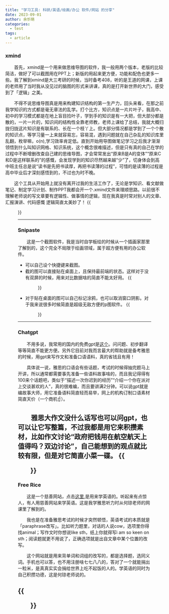 ```yaml
---
title: "学习工具: 科研/英语/绘画/办公 软件/网站 的分享"
date: 2023-09-01
author: 余忻萌
categories:
  - test
tags:
  - article
---
```

### **xmind**

&emsp;&emsp;首先，xmind是一个用来做思维导图的软件，我一般用两个版本，老版的比较简洁，做好了可以截图用在PPT上；新版的用起来更方便，功能和配色也更多一些。我了解到xmind是大三考研的时候，当时备考408，听的是王道的网课，上课的老师用了当时我从没见过的脑图的形式来讲课，真的是打开新世界的大门，感受到了「逻辑」之美。

&emsp;&emsp;不得不说思维导图真是用来构建知识结构的第一生产力，回头来看，在那之前我学知识的方式都是毫无章法的乱学。打个比方，知识点是一片片叶子，我高中、初中的学习模式都是在地上盲目捡叶子，学到手的知识是有一大把，但大部分都是散的，一片一片的，知识间的结构性全靠老师教，老师上课给了总结，我就大概归拢归拢这片知识是有联系的、长在一个枝丫上。但大部分情况都是学到了一个个散的知识点，等学习量一上来就容易忘，容易混，遇到问题就在自己杂乱的知识库里乱翻，枚举嘛，o(n),学习效率肯定低。直到开始用导图做笔记学习之后我才渐渐领悟到什么叫知识网格、知识系统，这个概念很难描述，但是只有真的自己在学的过程中不断增删改查自己建的思维导图，才会常常发出“原来B是A的变体”“原来C和D是这样联系的”的感慨，会发现学到的知识尽然越来越“少”了，切身体会到高中班主任总是说“读书是先把书读厚，再把书读薄的过程”，可惜的是读薄的过程是高中毕业后才深刻感悟到的，不过也为时不晚。

&emsp;&emsp;这个工具从开始用上就没有离开过我的生活工作了，无论是学知识、看文献做笔记、制定学习计划、制作PPT我都会开一个.xmind文件来理顺思路。以前很不理解老师说的写文章要有逻辑性、做事情的逻辑，现在我真是时常对别人的文章、汇报演讲、代码感慨 逻辑简直太美妙了！
{{<figure src="/images/xmind.jpg" title="尽享逻辑之美！" width="200">}}

---

### **Snipaste**

&emsp;&emsp;这是一个截图软件，我是当时自学板绘的时候从一个插画家那里了解到的，这个完全不局限于绘画领域，属于超方便有用的办公软件。
- 可以自己设个快捷键来截图。
- 截的图可以直接贴在桌面上，且保持最前端的状态。这样对于没有双屏的时候，用来对比数据啥的简直不能太好用。
{{<figure src="/images/snip1.jpg" title="贴图，保持前端，编辑图片" width="300">}}
- 对于贴在桌面的图可以自己标记涂鸦，也可以取消窗口阴影。对于我来说很多时候简直是超级无敌方便的p图软件。
{{<figure src="/images/snip2.jpg" title="用来轻松p图" width="300">}}
---

### **Chatgpt**

&emsp;&emsp;不用多说，我常用的国内的免费gpt是[这个](https://banruoai.cn/chat)。问问题、初步翻译等等简直不能更方便。另外它目前对我而言最大的帮助就是备考雅思的时候，用gpt来写作文和准备口语语料，真的省钱且有用！

&emsp;&emsp;具体说一说，雅思的口语会有些话题，考试的时候得抽完题马上开讲，所以通常都需要事先准备一些语料故事啥的，而且我记得得有100来个话题吧，类似于“描述一次你迟到的经历”“介绍一个你在派对上交谈甚欢的人”，真的很难编，而且要讲满2分钟。可以说gpt就是编故事大师，用它准备语料简直轻而易举，网上的机构订制口语素材简直天价（一个商机☝）。

&emsp;&emsp;雅思大作文没什么话写也可以问gpt，也可以让它写整篇，不过我都是用它来积攒素材，比如作文讨论“政府把钱用在航空航天上值得吗？双边讨论”，自己能想到的观点就比较有限，但是对它简直小菜一碟。
{{<figure src="/images/gpt.jpg" title="这里用英文提问其实得到的回答能更准确丰富一些" width="400">}}
---

### **Free Rice**
&emsp;&emsp;这是一个慈善网站，点击[这里](https://play.freerice.com/categories/english-vocabulary),是用来学英语的。听起来有点惊人，有人用慈善网站来学英语。这是我学雅思听力时从何琼老师的网课里了解到的。

&emsp;&emsp;我也是在准备雅思考试的时候才突然顿悟，英语考试的本质就是「paraphrase改写」。比如听力题里，对话的人说cow，选项里你得找animal；写作文时你想说like sth，纸上你就得写i am so keen on sth；阅读题就更不用说了，正确选项就是出自文章中某个位置的改写。

&emsp;&emsp;这个网站就是用来背单词和词组的改写的，都是选择题，选同义词。手机也可以答，也不用注册啥七七八八的，答对了一个就能捐出一粒米，是真真实实会捐给世界上吃不起饭的人的。学英语的同时为自己积攒功德，这是何琼老师说的。

{{<figure src="/images/freerice.jpg" title="free rice网站 学英语&&帮助有需要的人-->积攒好运" width="300">}}
---
